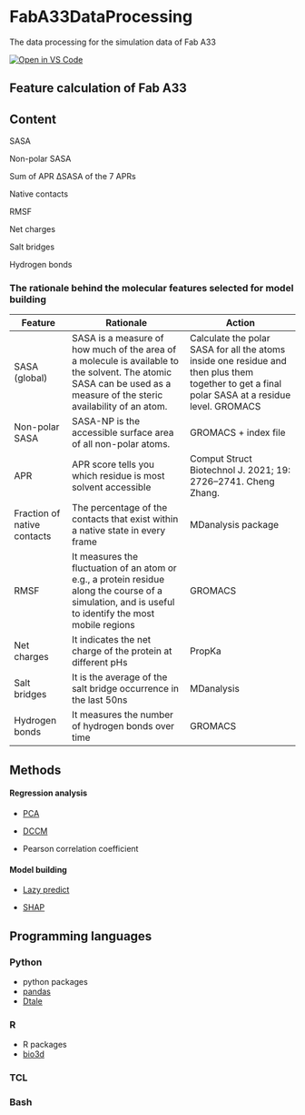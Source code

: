 # FabA33DataProcessing

The data processing for the simulation data of Fab A33

[![Open in VS Code](https://img.shields.io/badge/Visual_Studio_Code-0078D4?style=flat&logo=visual%20studio%20code&logoColor=white)](https://open.vscode.dev/man-group/dtale)



## Feature calculation of Fab A33

## Content

SASA

Non-polar SASA

Sum of APR ΔSASA of the 7 APRs 

Native contacts

RMSF

Net charges

Salt bridges

Hydrogen bonds



### The rationale behind the molecular features selected for model building


| Feature                     | Rationale                                                                                                                                                            | Action                                                                                                                                          |
|-----------------------------|----------------------------------------------------------------------------------------------------------------------------------------------------------------------|-------------------------------------------------------------------------------------------------------------------------------------------------|
| SASA (global)               | SASA is a measure of how much of the area of a molecule is available to the solvent. The atomic SASA can be used as a measure of the steric availability of an atom. | Calculate the polar SASA for all the atoms inside one residue and then plus them together to get a final polar SASA at a residue level. GROMACS |
| Non-polar SASA              | SASA-NP is the accessible surface area of all non-polar atoms.                                                                                                       | GROMACS + index file                                                                                                                            |
| APR                         | APR score tells you which residue is most solvent accessible                                                                                                         | Comput Struct Biotechnol J. 2021; 19: 2726–2741. Cheng Zhang.                                                                                   |
| Fraction of native contacts | The percentage of the contacts that exist within a native state in every frame                                                                                       | MDanalysis package                                                                                                                              |
| RMSF                        | It measures the fluctuation of an atom or e.g., a protein residue along the course of a simulation, and is useful to identify the most mobile regions                | GROMACS                                                                                                                                         |
| Net charges                 | It indicates the net charge of the protein at different pHs                                                                                                          | PropKa                                                                                                                                          |
| Salt bridges                | It is the average of the salt bridge occurrence in the last 50ns                                                                                                     | MDanalysis                                                                                                                                      |
| Hydrogen bonds              | It measures the number of hydrogen bonds over time                                                                                                                   | GROMACS                                                                                                                                         |


## Methods

#### Regression analysis

* [PCA](http://thegrantlab.org/bio3d/reference/pca.xyz.html)

* [DCCM](http://thegrantlab.org/bio3d/reference/dccm.html)

* Pearson correlation coefficient


#### Model building

* [Lazy predict](https://github.com/shankarpandala/lazypredict)

* [SHAP](https://shap.readthedocs.io/en/latest/)



## Programming languages
### Python
* python packages
* [pandas]()
* [Dtale]()

### R
* R packages
* [bio3d](http://thegrantlab.org/bio3d/)

### TCL

### Bash

